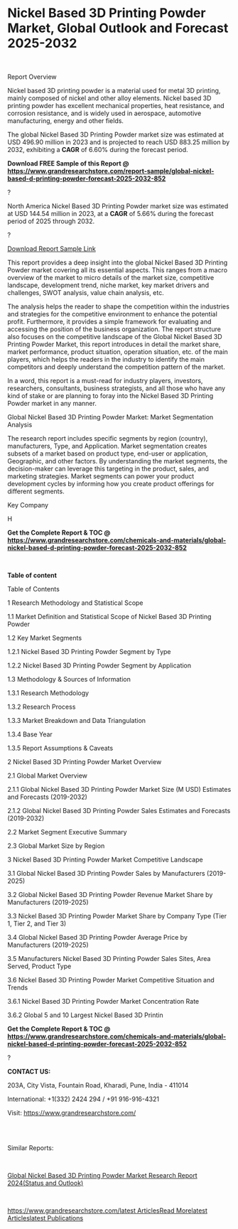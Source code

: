 <h1>Nickel Based 3D Printing Powder Market, Global Outlook and Forecast 2025-2032</h1><br/><p>Report Overview</p>
 
 
 
 <p>Nickel based 3D printing powder is a material used for metal 3D printing, mainly composed of nickel and other alloy elements. Nickel based 3D printing powder has excellent mechanical properties, heat resistance, and corrosion resistance, and is widely used in aerospace, automotive manufacturing, energy and other fields.</p>
 
 
 
 <p>The global Nickel Based 3D Printing Powder market size was estimated at USD 496.90 million in 2023 and is projected to reach USD 883.25 million by 2032, exhibiting a <strong>CAGR</strong> of 6.60% during the forecast period.</p>
 
 
 
 <div><b>Download FREE Sample of this Report @ <a href="https://www.grandresearchstore.com/report-sample/global-nickel-based-d-printing-powder-forecast-2025-2032-852">https://www.grandresearchstore.com/report-sample/global-nickel-based-d-printing-powder-forecast-2025-2032-852</a></b></div>
 
 
 
 <p>? </p>
 
 
 
 <p>North America Nickel Based 3D Printing Powder market size was estimated at USD 144.54 million in 2023, at a <strong>CAGR</strong> of 5.66% during the forecast period of 2025 through 2032.</p>
 
 
 
 <p>? </p>
 
 
 
 <p><a href="https://www.grandresearchstore.com/mr-admin/report-sample/global-nickel-based-d-printing-powder-forecast-2025-2032-852">Download Report Sample Link</a></p>
 
 
 
 <p>This report provides a deep insight into the global Nickel Based 3D Printing Powder market covering all its essential aspects. This ranges from a macro overview of the market to micro details of the market size, competitive landscape, development trend, niche market, key market drivers and challenges, SWOT analysis, value chain analysis, etc.</p>
 
 
 
 <p>The analysis helps the reader to shape the competition within the industries and strategies for the competitive environment to enhance the potential profit. Furthermore, it provides a simple framework for evaluating and accessing the position of the business organization. The report structure also focuses on the competitive landscape of the Global Nickel Based 3D Printing Powder Market, this report introduces in detail the market share, market performance, product situation, operation situation, etc. of the main players, which helps the readers in the industry to identify the main competitors and deeply understand the competition pattern of the market.</p>
 
 
 
 <p>In a word, this report is a must-read for industry players, investors, researchers, consultants, business strategists, and all those who have any kind of stake or are planning to foray into the Nickel Based 3D Printing Powder market in any manner.</p>
 
 
 
 <p>Global Nickel Based 3D Printing Powder Market: Market Segmentation Analysis</p>
 
 
 
 <p>The research report includes specific segments by region (country), manufacturers, Type, and Application. Market segmentation creates subsets of a market based on product type, end-user or application, Geographic, and other factors. By understanding the market segments, the decision-maker can leverage this targeting in the product, sales, and marketing strategies. Market segments can power your product development cycles by informing how you create product offerings for different segments.</p>
 
 
 
 <p>Key Company</p>
 
 
 
 <p>H</p>
 
 
 
 <div><b>Get the Complete Report & TOC @ <a href="https://www.grandresearchstore.com/chemicals-and-materials/global-nickel-based-d-printing-powder-forecast-2025-2032-852">https://www.grandresearchstore.com/chemicals-and-materials/global-nickel-based-d-printing-powder-forecast-2025-2032-852</a></b></div>
 
 
 
 <p><br />
 
 <b>Table of content</b></p>
 
 
 
 <p>Table of Contents<br />
 
 1 Research Methodology and Statistical Scope<br />
 
 1.1 Market Definition and Statistical Scope of Nickel Based 3D Printing Powder<br />
 
 1.2 Key Market Segments<br />
 
 1.2.1 Nickel Based 3D Printing Powder Segment by Type<br />
 
 1.2.2 Nickel Based 3D Printing Powder Segment by Application<br />
 
 1.3 Methodology & Sources of Information<br />
 
 1.3.1 Research Methodology<br />
 
 1.3.2 Research Process<br />
 
 1.3.3 Market Breakdown and Data Triangulation<br />
 
 1.3.4 Base Year<br />
 
 1.3.5 Report Assumptions & Caveats<br />
 
 2 Nickel Based 3D Printing Powder Market Overview<br />
 
 2.1 Global Market Overview<br />
 
 2.1.1 Global Nickel Based 3D Printing Powder Market Size (M USD) Estimates and Forecasts (2019-2032)<br />
 
 2.1.2 Global Nickel Based 3D Printing Powder Sales Estimates and Forecasts (2019-2032)<br />
 
 2.2 Market Segment Executive Summary<br />
 
 2.3 Global Market Size by Region<br />
 
 3 Nickel Based 3D Printing Powder Market Competitive Landscape<br />
 
 3.1 Global Nickel Based 3D Printing Powder Sales by Manufacturers (2019-2025)<br />
 
 3.2 Global Nickel Based 3D Printing Powder Revenue Market Share by Manufacturers (2019-2025)<br />
 
 3.3 Nickel Based 3D Printing Powder Market Share by Company Type (Tier 1, Tier 2, and Tier 3)<br />
 
 3.4 Global Nickel Based 3D Printing Powder Average Price by Manufacturers (2019-2025)<br />
 
 3.5 Manufacturers Nickel Based 3D Printing Powder Sales Sites, Area Served, Product Type<br />
 
 3.6 Nickel Based 3D Printing Powder Market Competitive Situation and Trends<br />
 
 3.6.1 Nickel Based 3D Printing Powder Market Concentration Rate<br />
 
 3.6.2 Global 5 and 10 Largest Nickel Based 3D Printin</p>
 
 
 
 <div><b>Get the Complete Report & TOC @ <a href="https://www.grandresearchstore.com/chemicals-and-materials/global-nickel-based-d-printing-powder-forecast-2025-2032-852">https://www.grandresearchstore.com/chemicals-and-materials/global-nickel-based-d-printing-powder-forecast-2025-2032-852</a></b></div>
 
 
 
 <p>? </p>
 
 
 
 <p><b>CONTACT US:</b><br />
 
 203A, City Vista, Fountain Road, Kharadi, Pune, India - 411014<br />
 
 International: +1(332) 2424 294 / +91 916-916-4321<br />
 
 Visit: <a href="https://www.grandresearchstore.com/">https://www.grandresearchstore.com/</a><br />
 
 <br />
 
 <br />
 
 Similar Reports:<br />
 
 <br />
 
 <a href="https://www.grandresearchstore.com/chemicals-and-materials/global-nickel-based-d-printing-powder-2024-760">Global Nickel Based 3D Printing Powder Market Research Report 2024(Status and Outlook)</a><br />
 
 <br />
 
 <a href="https://gyeongbokgung.com">https://www.grandresearchstore.com/</a><a href="https://hallyeomaritime.com">latest Articles</a><a href="https://jingwansa.com">Read More</a><a href="https://nguoiviet.jp/">latest Articles</a><a href="https://www.intelmarketresearch.com/">latest Publications</a></p>
